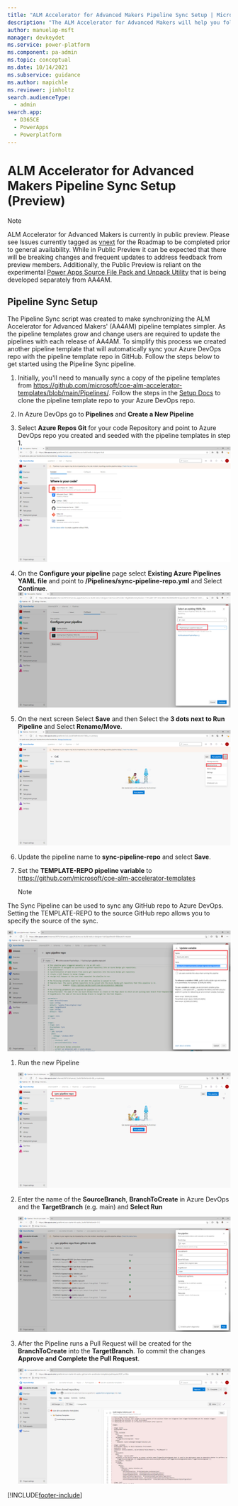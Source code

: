 ```yaml
---
title: "ALM Accelerator for Advanced Makers Pipeline Sync Setup | MicrosoftDocs"
description: "The ALM Accelerator for Advanced Makers will help you follow ALM patterns and practices to source control and move your solutions from your development environment to test and production environments using Azure DevOps"
author: manuelap-msft
manager: devkeydet
ms.service: power-platform
ms.component: pa-admin
ms.topic: conceptual
ms.date: 10/14/2021
ms.subservice: guidance
ms.author: mapichle
ms.reviewer: jimholtz
search.audienceType: 
  - admin
search.app: 
  - D365CE
  - PowerApps
  - Powerplatform
---
```

# ALM Accelerator for Advanced Makers Pipeline Sync Setup (Preview)

> [!NOTE]
ALM Accelerator for Advanced Makers is currently in public preview. Please see Issues currently tagged as [vnext](https://github.com/microsoft/coe-starter-kit/issues?q=is%3Aopen+is%3Aissue+label%3Aalm-accelerator+label%3Avnext) for the Roadmap to be completed prior to general availability. While in Public Preview it can be expected that there will be breaking changes and frequent updates to address feedback from preview members. Additionally, the Public Preview is reliant on the experimental [Power Apps Source File Pack and Unpack Utility](https://github.com/microsoft/PowerApps-Language-Tooling) that is being developed separately from AA4AM.

## Pipeline Sync Setup

The Pipeline Sync script was created to make synchronizing the ALM Accelerator for Advanced Makers' (AA4AM) pipeline templates simpler. As the pipeline templates grow and change users are required to update the pipelines with each release of AA4AM. To simplify this process we created another pipeline template that will automatically sync your Azure DevOps repo with the pipeline template repo in GitHub. Follow the steps below to get started using the Pipeline Sync pipeline.

1. Initially, you'll need to manually sync a copy of the pipeline templates from <https://github.com/microsoft/coe-alm-accelerator-templates/blob/main/Pipelines/>. Follow the steps in the [Setup Docs](setup-almacceleratoradvanced.md#Clone-the-YAML-Pipelines-from-GitHub-to-your-Azure-DevOps-instance) to clone the pipeline template repo to your Azure DevOps repo.

1. In Azure DevOps go to **Pipelines** and **Create a New Pipeline**

1. Select **Azure Repos Git** for your code Repository and point to Azure DevOps repo you created and seeded with the pipeline templates in step 1.
   ![Select Azure Repos Git in "Where is your code?" dialog](media/almacceleratoradvanced-components/image-b27c7dc5-7fe7-449f-99bc-73b9b351cc94.png)

1. On the **Configure your pipeline** page select **Existing Azure Pipelines YAML file** and point to **/Pipelines/sync-pipeline-repo.yml** and Select **Continue**.
   ![Select Existing Azure Pipelines YAML file in "Configure your pipeline" dialog](media/setup-almacceleratoradvanced-pipeline-sync/image-20210524091622017.png)

1. On the next screen Select **Save** and then Select the **3 dots next to Run Pipeline** and Select **Rename/Move**.
   ![Rename/move pipeline after Save](media/almacceleratoradvanced-components/image-c4e3cc16-3abd-453b-a420-9366ef587e8c.png)

1. Update the pipeline name to **sync-pipeline-repo** and select **Save**.

1. Set the **TEMPLATE-REPO pipeline variable** to <https://github.com/microsoft/coe-alm-accelerator-templates>

   > [!NOTE]
The Sync Pipeline can be used to sync any GitHub repo to Azure DevOps. Setting the TEMPLATE-REPO to the source GitHub repo allows you to specify the source of the sync.

   ![Update TEMPLATE-REPO pipeline variable with url of GitHub repo](media/setup-almacceleratoradvanced-pipeline-sync/image-20210524095158923.png)

1. Run the new Pipeline

   ![Select Run pipeline to test](media/setup-almacceleratoradvanced-pipeline-sync/image-20210524091948116.png)

1. Enter the name of the **SourceBranch**, **BranchToCreate** in Azure DevOps and the **TargetBranch** (e.g. main) and **Select Run**

   ![Enter SourceBranch, BranchToCreate and TargetBranch as parameters to run the pipeline](media/setup-almacceleratoradvanced-pipeline-sync/image-20210524101705475.png)

1. After the Pipeline runs a Pull Request will be created for the **BranchToCreate** into the **TargetBranch**. To commit the changes **Approve and Complete the Pull Request**.

   ![Verify the Pull Request created and select Approve / Complete](media/setup-almacceleratoradvanced-pipeline-sync/image-20210524102603951.png)

[!INCLUDE[footer-include](../../includes/footer-banner.md)]
